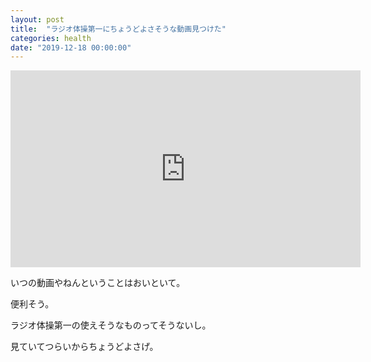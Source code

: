 ```yaml
---
layout: post
title:  "ラジオ体操第一にちょうどよさそうな動画見つけた"
categories: health
date: "2019-12-18 00:00:00"
---
```


<div class="google">
<iframe width="560" height="315" src="https://www.youtube.com/embed/kjIOtkRV4NY" frameborder="0" allow="accelerometer; autoplay; encrypted-media; gyroscope; picture-in-picture" allowfullscreen></iframe>
</div>

いつの動画やねんということはおいといて。

便利そう。

ラジオ体操第一の使えそうなものってそうないし。

見ていてつらいからちょうどよさげ。
